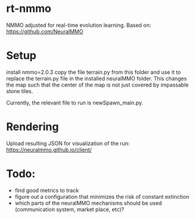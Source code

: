 # rt-nmmo
NMMO adjusted for real-time evolution learning.
Based on: https://github.com/NeuralMMO


# Setup
install nmmo=2.0.3
copy the file terrain.py from this folder and use it to replace the terrain.py file in the installed neuralMMO folder. This changes the map such that the center of the map is not just covered by impassable stone tiles.

Currently, the relevant file to run is newSpawn_main.py.

# Rendering

Upload resulting JSON for visualization of the run:
https://neuralmmo.github.io/client/

# Todo:
- find good metrics to track
- figure out a configuration that minimizes the risk of constant extinction
- which parts of the neuralMMO mechanisms should be used (communication system, market place, etc)?

